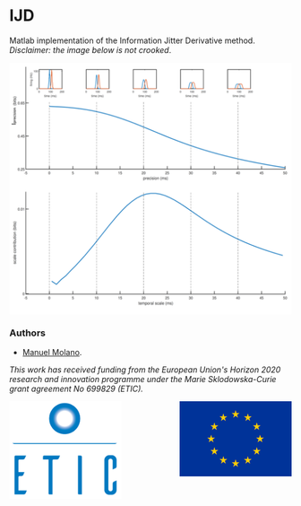 # IJD

Matlab implementation of the Information Jitter Derivative method. *Disclaimer: the image below is not crooked*.

<img src="figs/IJD.png" width="600px" alt="the image is not crooked" align="middle">



### Authors
* [Manuel Molano](https://github.com/manuelmolano).

*This work has received funding from the European Union's Horizon 2020 research and innovation programme under the Marie Sklodowska-Curie grant agreement No 699829 (ETIC).*

<img src="figs/LOGO.png" alt="ETIC" width="200px" align="left">
<img src="figs/flag_yellow_low.jpg" width="200px" align="right">
